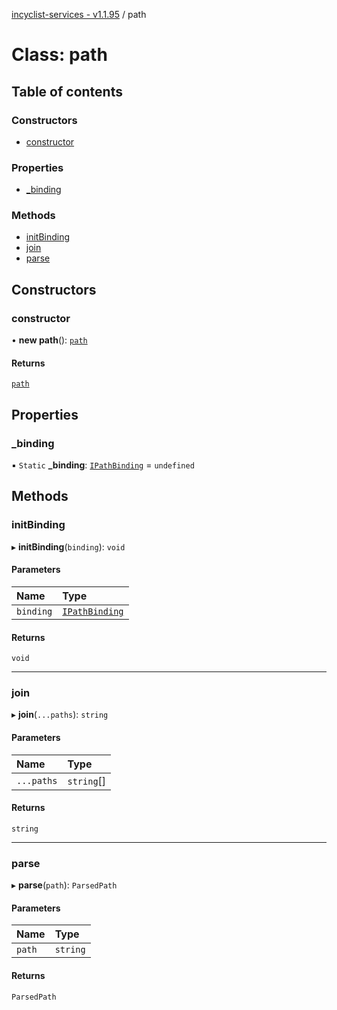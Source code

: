 [incyclist-services - v1.1.95](../README.md) / path

# Class: path

## Table of contents

### Constructors

- [constructor](path.md#constructor)

### Properties

- [\_binding](path.md#_binding)

### Methods

- [initBinding](path.md#initbinding)
- [join](path.md#join)
- [parse](path.md#parse)

## Constructors

### constructor

• **new path**(): [`path`](path.md)

#### Returns

[`path`](path.md)

## Properties

### \_binding

▪ `Static` **\_binding**: [`IPathBinding`](../interfaces/IPathBinding.md) = `undefined`

## Methods

### initBinding

▸ **initBinding**(`binding`): `void`

#### Parameters

| Name | Type |
| :------ | :------ |
| `binding` | [`IPathBinding`](../interfaces/IPathBinding.md) |

#### Returns

`void`

___

### join

▸ **join**(`...paths`): `string`

#### Parameters

| Name | Type |
| :------ | :------ |
| `...paths` | `string`[] |

#### Returns

`string`

___

### parse

▸ **parse**(`path`): `ParsedPath`

#### Parameters

| Name | Type |
| :------ | :------ |
| `path` | `string` |

#### Returns

`ParsedPath`
